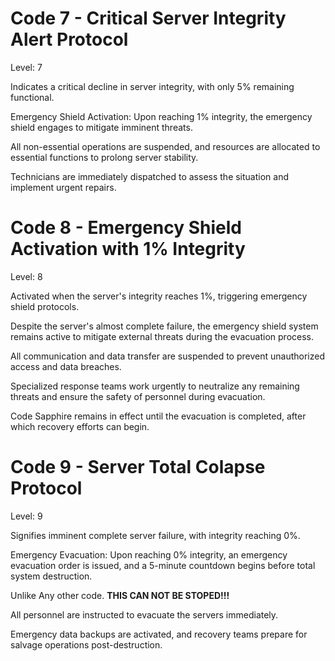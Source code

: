 # Code 7 - Critical Server Integrity Alert Protocol

Level: 7

Indicates a critical decline in server integrity, with only 5% remaining functional.

Emergency Shield Activation: Upon reaching 1% integrity, the emergency shield engages to mitigate imminent threats.

All non-essential operations are suspended, and resources are allocated to essential functions to prolong server stability.

Technicians are immediately dispatched to assess the situation and implement urgent repairs.

# Code 8 - Emergency Shield Activation with 1% Integrity

Level: 8

Activated when the server's integrity reaches 1%, triggering emergency shield protocols.

Despite the server's almost complete failure, the emergency shield system remains active to mitigate external threats during the evacuation process.

All communication and data transfer are suspended to prevent unauthorized access and data breaches.

Specialized response teams work urgently to neutralize any remaining threats and ensure the safety of personnel during evacuation.

Code Sapphire remains in effect until the evacuation is completed, after which recovery efforts can begin.

# Code 9 - Server Total Colapse Protocol

Level: 9

Signifies imminent complete server failure, with integrity reaching 0%.

Emergency Evacuation: Upon reaching 0% integrity, an emergency evacuation order is issued, and a 5-minute countdown begins before total system destruction.

Unlike Any other code. **THIS CAN NOT BE STOPED!!!**

All personnel are instructed to evacuate the servers immediately.

Emergency data backups are activated, and recovery teams prepare for salvage operations post-destruction.
